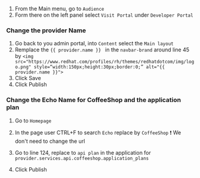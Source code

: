 1. From the Main menu, go to `Audience`
1. Form there on the left panel select `Visit Portal` under `Developer Portal`

### Change the provider Name
1. Go back to you admin portal, into `Content` select the `Main layout`
1. Remplace the `{{ provider.name }} ` in the `navbar-brand` around line 45 by 
    ``` <img src="https://www.redhat.com/profiles/rh/themes/redhatdotcom/img/logo.png" style=“width:150px;height:30px;border:0;” alt="{{ provider.name }}"> ```
1. Click Save
1. Click Publish

### Change the Echo Name for CoffeeShop and the application plan

1. Go to `Homepage`
1. In the page user CTRL+F to search `Echo` replace by `CoffeeShop`
:exclamation: We don't need to change the url

1. Go to line 124, replace to `api plan` in the application for
    ``` provider.services.api.coffeeshop.application_plans```
1. Click Publish
